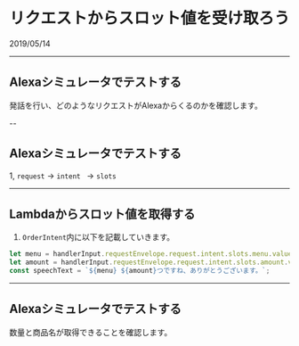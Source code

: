 # リクエストからスロット値を受け取ろう

2019/05/14

---

## Alexaシミュレータでテストする

発話を行い、どのようなリクエストがAlexaからくるのかを確認します。

--

## Alexaシミュレータでテストする

1, `request` → `intent ` → `slots`


---

## Lambdaからスロット値を取得する

1. `OrderIntent`内に以下を記載していきます。

```javascript
let menu = handlerInput.requestEnvelope.request.intent.slots.menu.value;
let amount = handlerInput.requestEnvelope.request.intent.slots.amount.value;
const speechText = `${menu} ${amount}つですね、ありがとうございます。`;
```

---

## Alexaシミュレータでテストする

数量と商品名が取得できることを確認します。